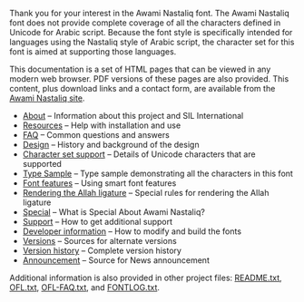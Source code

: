 
Thank you for your interest in the Awami Nastaliq font. The Awami Nastaliq font does not provide complete coverage of all the characters defined in Unicode for Arabic script. Because the font style is specifically intended for languages using the Nastaliq style of Arabic script, the character set for this font is aimed at supporting those languages.

This documentation is a set of HTML pages that can be viewed in any modern web browser. PDF versions of these pages are also provided. This content, plus download links and a contact form, are available from the [Awami Nastaliq site](https://software.sil.org/awami/).

- [About](about) &#x2013; Information about this project and SIL International
- [Resources](resources) &#x2013; Help with installation and use
- [FAQ](faq) &#x2013; Common questions and answers
- [Design](design) &#x2013; History and background of the design
- [Character set support](charset) &#x2013; Details of Unicode characters that are supported
- [Type Sample](sample) &#x2013; Type sample demonstrating all the characters in this font
- [Font features](features) &#x2013; Using smart font features
- [Rendering the Allah ligature](allah) &#x2013; Special rules for rendering the Allah ligature
- [Special](special) &#x2013; What is Special About Awami Nastaliq?
- [Support](support) &#x2013; How to get additional support
- [Developer information](developer) &#x2013; How to modify and build the fonts
- [Versions](versions) &#x2013; Sources for alternate versions
- [Version history](history) &#x2013; Complete version history
- [Announcement](announcement) &#x2013; Source for News announcement

Additional information is also provided in other project files: [README.txt](../README.txt), [OFL.txt](../OFL.txt), [OFL-FAQ.txt](../OFL-FAQ.txt), and [FONTLOG.txt](../FONTLOG.txt).

